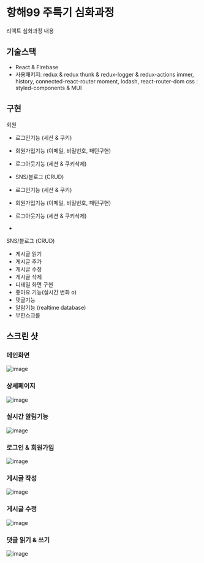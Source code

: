 # 항해99 주특기 심화과정

리액트 심화과정 내용

## 기술스택

- React & Firebase
- 사용패키지:
  redux & redux thunk & redux-logger & redux-actions
  immer, history, connected-react-router
  moment, lodash, react-router-dom
  css : styled-components & MUI

## 구현

회원

- 로그인기능 (세션 & 쿠키)
- 회원가입기능 (이메일, 비밀번호, 패턴구현)
- 로그아웃기능 (세션 & 쿠키삭제)
- SNS/블로그 (CRUD)

- 로그인기능 (세션 & 쿠키)
- 회원가입기능 (이메일, 비밀번호, 패턴구현)
- 로그아웃기능 (세션 & 쿠키삭제)
- 
SNS/블로그 (CRUD)

- 게시글 읽기
- 게시글 추가
- 게시글 수정
- 게시글 삭제
- 디테일 화면 구현
- 좋아요 기능(실시간 변화 o)
- 댓글기능
- 알람기능 (realtime database)
- 무한스크롤

## 스크린 샷


### 메인화면

![image](https://blog.kakaocdn.net/dn/YSX8y/btrsUEH2WKj/ur9ie5YdUIY6wPQPu2vQKk/img.png)

### 상세페이지

![image](https://blog.kakaocdn.net/dn/cr2NXJ/btrsRP4WXr3/ZrGB3Ev0HVtW9YwCxfe4fk/img.png)

### 실시간 알림기능

![image](https://blog.kakaocdn.net/dn/t27Jf/btrsUcERPjE/UqYRf0pk7LZOeX0lmzYuik/img.png)

### 로그인 & 회원가입

![image](https://blog.kakaocdn.net/dn/bnCqNU/btrsRagRb8M/uR6RMRuSKtpbv5YwoFDkDk/img.png)

### 게시글 작성

![image](https://blog.kakaocdn.net/dn/BENzg/btrsRX2C3Fd/jZUJDI53o9ayl3S7uznK3k/img.png)

### 게시글 수정

![image](https://blog.kakaocdn.net/dn/GfISv/btrsL9KnEop/1Ry31hjQF8cJjz9tKHBqK0/img.png)

### 댓글 읽기 & 쓰기

![image](https://blog.kakaocdn.net/dn/WyCPS/btrsMz9SBqn/5zEXuoRYiRF3ApeKPZCKWk/img.png)
